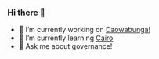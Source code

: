 ### Hi there 👋

- 🔭 I’m currently working on [Daowabunga!](https://github.com/Psychedelic/governance_framework)
- 🌱 I’m currently learning [Cairo](https://www.cairo-lang.org/docs/)
- 💬 Ask me about governance!
<!-- - 📫 How to reach me: 
- ⚡ Fun fact:  -->
